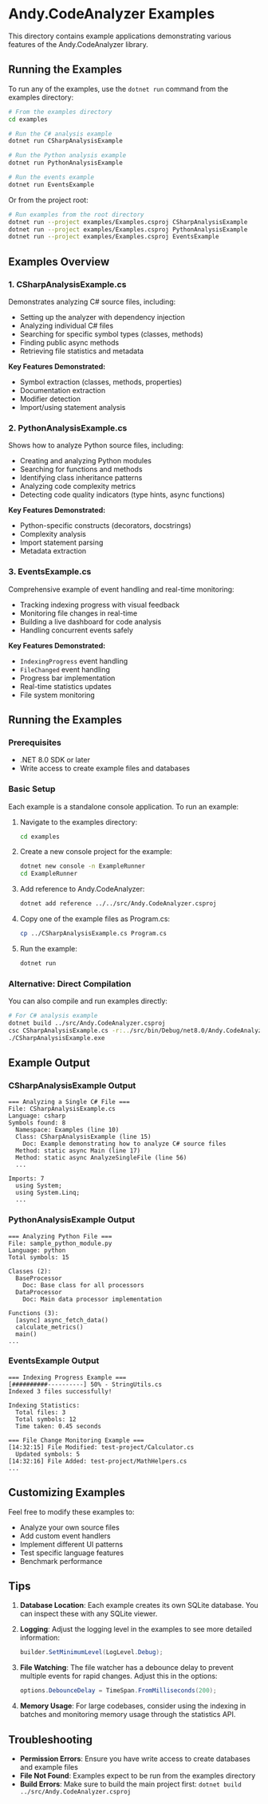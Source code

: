 # Andy.CodeAnalyzer Examples

This directory contains example applications demonstrating various features of the Andy.CodeAnalyzer library.

## Running the Examples

To run any of the examples, use the `dotnet run` command from the examples directory:

```bash
# From the examples directory
cd examples

# Run the C# analysis example
dotnet run CSharpAnalysisExample

# Run the Python analysis example  
dotnet run PythonAnalysisExample

# Run the events example
dotnet run EventsExample
```

Or from the project root:

```bash
# Run examples from the root directory
dotnet run --project examples/Examples.csproj CSharpAnalysisExample
dotnet run --project examples/Examples.csproj PythonAnalysisExample
dotnet run --project examples/Examples.csproj EventsExample
```

## Examples Overview

### 1. CSharpAnalysisExample.cs
Demonstrates analyzing C# source files, including:
- Setting up the analyzer with dependency injection
- Analyzing individual C# files
- Searching for specific symbol types (classes, methods)
- Finding public async methods
- Retrieving file statistics and metadata

**Key Features Demonstrated:**
- Symbol extraction (classes, methods, properties)
- Documentation extraction
- Modifier detection
- Import/using statement analysis

### 2. PythonAnalysisExample.cs
Shows how to analyze Python source files, including:
- Creating and analyzing Python modules
- Searching for functions and methods
- Identifying class inheritance patterns
- Analyzing code complexity metrics
- Detecting code quality indicators (type hints, async functions)

**Key Features Demonstrated:**
- Python-specific constructs (decorators, docstrings)
- Complexity analysis
- Import statement parsing
- Metadata extraction

### 3. EventsExample.cs
Comprehensive example of event handling and real-time monitoring:
- Tracking indexing progress with visual feedback
- Monitoring file changes in real-time
- Building a live dashboard for code analysis
- Handling concurrent events safely

**Key Features Demonstrated:**
- `IndexingProgress` event handling
- `FileChanged` event handling
- Progress bar implementation
- Real-time statistics updates
- File system monitoring

## Running the Examples

### Prerequisites
- .NET 8.0 SDK or later
- Write access to create example files and databases

### Basic Setup
Each example is a standalone console application. To run an example:

1. Navigate to the examples directory:
   ```bash
   cd examples
   ```

2. Create a new console project for the example:
   ```bash
   dotnet new console -n ExampleRunner
   cd ExampleRunner
   ```

3. Add reference to Andy.CodeAnalyzer:
   ```bash
   dotnet add reference ../../src/Andy.CodeAnalyzer.csproj
   ```

4. Copy one of the example files as Program.cs:
   ```bash
   cp ../CSharpAnalysisExample.cs Program.cs
   ```

5. Run the example:
   ```bash
   dotnet run
   ```

### Alternative: Direct Compilation
You can also compile and run examples directly:

```bash
# For C# analysis example
dotnet build ../src/Andy.CodeAnalyzer.csproj
csc CSharpAnalysisExample.cs -r:../src/bin/Debug/net8.0/Andy.CodeAnalyzer.dll -r:System.Runtime.dll
./CSharpAnalysisExample.exe
```

## Example Output

### CSharpAnalysisExample Output
```
=== Analyzing a Single C# File ===
File: CSharpAnalysisExample.cs
Language: csharp
Symbols found: 8
  Namespace: Examples (line 10)
  Class: CSharpAnalysisExample (line 15)
    Doc: Example demonstrating how to analyze C# source files
  Method: static async Main (line 17)
  Method: static async AnalyzeSingleFile (line 56)
  ...

Imports: 7
  using System;
  using System.Linq;
  ...
```

### PythonAnalysisExample Output
```
=== Analyzing Python File ===
File: sample_python_module.py
Language: python
Total symbols: 15

Classes (2):
  BaseProcessor
    Doc: Base class for all processors
  DataProcessor
    Doc: Main data processor implementation

Functions (3):
  [async] async_fetch_data()
  calculate_metrics()
  main()
...
```

### EventsExample Output
```
=== Indexing Progress Example ===
[##########----------] 50% - StringUtils.cs
Indexed 3 files successfully!

Indexing Statistics:
  Total files: 3
  Total symbols: 12
  Time taken: 0.45 seconds

=== File Change Monitoring Example ===
[14:32:15] File Modified: test-project/Calculator.cs
  Updated symbols: 5
[14:32:16] File Added: test-project/MathHelpers.cs
...
```

## Customizing Examples

Feel free to modify these examples to:
- Analyze your own source files
- Add custom event handlers
- Implement different UI patterns
- Test specific language features
- Benchmark performance

## Tips

1. **Database Location**: Each example creates its own SQLite database. You can inspect these with any SQLite viewer.

2. **Logging**: Adjust the logging level in the examples to see more detailed information:
   ```csharp
   builder.SetMinimumLevel(LogLevel.Debug);
   ```

3. **File Watching**: The file watcher has a debounce delay to prevent multiple events for rapid changes. Adjust this in the options:
   ```csharp
   options.DebounceDelay = TimeSpan.FromMilliseconds(200);
   ```

4. **Memory Usage**: For large codebases, consider using the indexing in batches and monitoring memory usage through the statistics API.

## Troubleshooting

- **Permission Errors**: Ensure you have write access to create databases and example files
- **File Not Found**: Examples expect to be run from the examples directory
- **Build Errors**: Make sure to build the main project first: `dotnet build ../src/Andy.CodeAnalyzer.csproj`